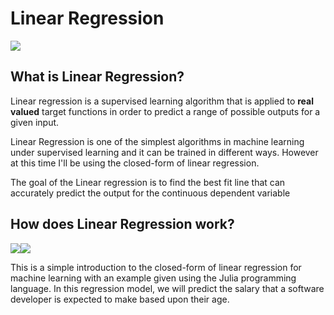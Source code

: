 # Linear Regression
![](https://miro.medium.com/max/1200/1*N1-K-A43_98pYZ27fnupDA.jpeg)

## What is Linear Regression?

Linear regression is a supervised learning algorithm that is applied to **real valued** target functions in order to predict a range of possible outputs for a given input. 

Linear Regression is one of the simplest algorithms in machine learning under supervised learning and it can be trained in different ways. However at this time  I'll be using the closed-form of linear regression.

The goal of the Linear regression is to find the best fit line that can accurately predict the output for the continuous dependent variable

## How does Linear Regression work?

![](https://github.com/Dnsibu/NsibuD_DATA_4319/blob/main/Supervised%20Learning/03-Linear%20Regression/how%20does%20it%20work.jpg?raw=true)![](https://github.com/Dnsibu/NsibuD_DATA_4319/blob/main/Supervised%20Learning/03-Linear%20Regression/how%20it%20works%20cont.jpg?raw=true)


This is a simple introduction to the closed-form of linear regression for machine learning with an example given using the Julia programming language. In this regression model, we will predict the salary that a software developer is expected to make based upon their age.
